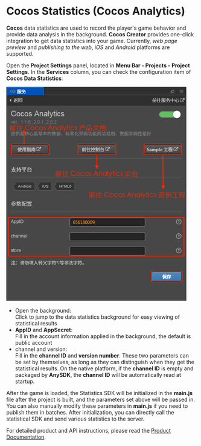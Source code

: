 # Cocos Statistics (Cocos Analytics)

**Cocos** data statistics are used to record the player's game behavior and provide data analysis in the background. **Cocos Creator** provides one-click integration to get data statistics into your game. Currently, *web page preview* and *publishing to the web*, *iOS* and *Android* platforms are supported.

Open the **Project Settings** panel, located in **Menu Bar - Projects - Project Settings**. In the **Services** column, you can check the configuration item of **Cocos Data Statistics**:

![cocos-analytics](cocos-analytics/analytics_properties.png)

 - Open the background:<br>
   Click to jump to the data statistics background for easy viewing of statistical results
 - **AppID** and **AppSecret**:<br>
   Fill in the account information applied in the background, the default is public account
 - channel and version:<br>
   Fill in the **channel ID** and **version number**. These two parameters can be set by themselves, as long as they can distinguish when they get the statistical results. On the native platform, if the **channel ID** is empty and packaged by **AnySDK**, the **channel ID** will be automatically read at startup.

After the game is loaded, the Statistics SDK will be initialized in the **main.js** file after the project is built, and the parameters set above will be passed in. You can also manually modify these parameters in **main.js** if you need to publish them in batches. After initialization, you can directly call the statistical SDK and send various statistics to the server.

For detailed product and API instructions, please read the [Product Documentation](https://analytics.cocos.com/docs).